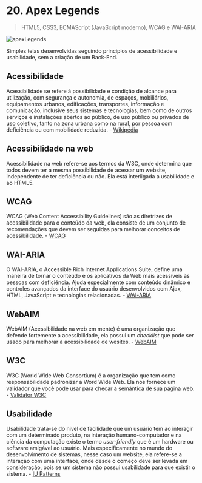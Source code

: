 # 20. Apex Legends
> HTML5, CSS3, ECMAScript (JavaScript moderno), WCAG e WAI-ARIA

![apexLegends](./img/apexLegends.gif)

Simples telas desenvolvidas seguindo principios de acessibilidade e usabilidade, sem a criação de um Back-End.

## Acessibilidade
Acessibilidade se refere à possibilidade e condição de alcance para utilização, com segurança e autonomia, de espaços, mobiliários, equipamentos urbanos, edificações, transportes, informação e comunicação, inclusive seus sistemas e tecnologias, bem como de outros serviços e instalações abertos ao público, de uso público ou privados de uso coletivo, tanto na zona urbana como na rural, por pessoa com deficiência ou com mobilidade reduzida. - 
[Wikipédia](https://pt.wikipedia.org/wiki/Acessibilidade)

## Acessibilidade na web
Acessibilidade na web refere-se aos termos da W3C, onde determina que todos devem ter a mesma possibilidade de acessar um website, independente de ter deficiência ou não. Ela está interligada a usabilidade e ao HTML5.

## WCAG
WCAG (Web Content Accessibility Guidelines) são as diretrizes de acessibilidade para o conteúdo da web, ela consiste de um conjunto de recomendações que devem ser seguidas para melhorar conceitos de acessibilidade. - [WCAG](https://www.w3.org/TR/WCAG21/)

## WAI-ARIA
O WAI-ARIA, o Accessible Rich Internet Applications Suite, define uma maneira de tornar o conteúdo e os aplicativos da Web mais acessíveis às pessoas com deficiência. Ajuda especialmente com conteúdo dinâmico e controles avançados da interface do usuário desenvolvidos com Ajax, HTML, JavaScript e tecnologias relacionadas. - [WAI-ARIA](https://www.w3.org/TR/wai-aria/)

## WebAIM
WebAIM (Acessibilidade na web em mente) é uma organização que defende fortemente a acessibilidade, ela possui um *checklist* que pode ser usado para melhorar a acessibilidade de wesites. - [WebAIM](https://webaim.org/standards/wcag/checklist)

## W3C
W3C (World Wide Web Consortium) é a organização que tem como responsabilidade padronizar a Word Wide Web. Ela nos fornece um validador que você pode usar para checar a semântica de sua página web. - [Validator W3C](https://validator.w3.org/)

## Usabilidade
Usabilidade trata-se do nivel de facilidade que um usuário tem ao interagir com um determinado produto, na interação humano-computador e na ciência da computação existe o termo *user-friendly* que é um hardware ou software amigável ao usuário. Mais especificamente no mundo do desenvolvimento de sistemas, nesse caso um website, ela refere-se a interação com uma interface, onde desde o começo deve ser levada em consideração, pois se um sistema não possui usabilidade para que existir o sistema. - [IU Patterns](http://ui-patterns.com/patterns)
